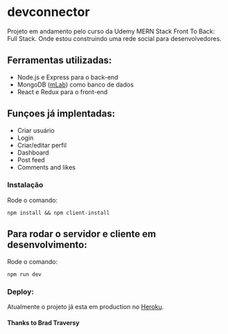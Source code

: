 # devconnector
Projeto em andamento pelo curso da Udemy MERN Stack Front To Back: Full Stack. Onde estou construindo uma rede social para desenvolvedores.

## Ferramentas utilizadas:
* Node.js e Express para o back-end
* MongoDB ([mLab](https://mlab.com/)) como banco de dados
* React e Redux para o front-end

## Funçoes já implentadas:
* Criar usuário
* Login
* Criar/editar perfil
* Dashboard
* Post feed
* Comments and likes

### Instalação
Rode o comando:

```
npm install && npm client-install
```

## Para rodar o servidor e cliente em desenvolvimento:
Rode o comando:

```
npm run dev
```

### Deploy:
Atualmente o projeto já esta em production no [Heroku](https://guarded-ocean-12501.herokuapp.com/).

#### Thanks to Brad Traversy
